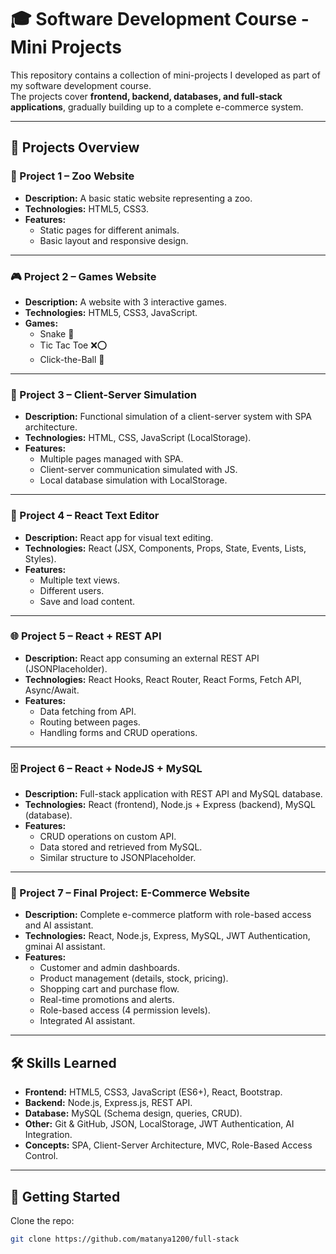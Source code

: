 # 🎓 Software Development Course - Mini Projects

This repository contains a collection of mini-projects I developed as part of my software development course.  
The projects cover **frontend, backend, databases, and full-stack applications**, gradually building up to a complete e-commerce system.

---

## 📂 Projects Overview

### 🐯 Project 1 – Zoo Website
- **Description:** A basic static website representing a zoo.
- **Technologies:** HTML5, CSS3.
- **Features:**
  - Static pages for different animals.
  - Basic layout and responsive design.

---

### 🎮 Project 2 – Games Website
- **Description:** A website with 3 interactive games.
- **Technologies:** HTML5, CSS3, JavaScript.
- **Games:**
  - Snake 🐍
  - Tic Tac Toe ❌⭕
  - Click-the-Ball 🎱

---

### 🔗 Project 3 – Client-Server Simulation
- **Description:** Functional simulation of a client-server system with SPA architecture.
- **Technologies:** HTML, CSS, JavaScript (LocalStorage).
- **Features:**
  - Multiple pages managed with SPA.
  - Client-server communication simulated with JS.
  - Local database simulation with LocalStorage.

---

### 📝 Project 4 – React Text Editor
- **Description:** React app for visual text editing.
- **Technologies:** React (JSX, Components, Props, State, Events, Lists, Styles).
- **Features:**
  - Multiple text views.
  - Different users.
  - Save and load content.

---

### 🌐 Project 5 – React + REST API
- **Description:** React app consuming an external REST API (JSONPlaceholder).
- **Technologies:** React Hooks, React Router, React Forms, Fetch API, Async/Await.
- **Features:**
  - Data fetching from API.
  - Routing between pages.
  - Handling forms and CRUD operations.

---

### 🗄️ Project 6 – React + NodeJS + MySQL
- **Description:** Full-stack application with REST API and MySQL database.
- **Technologies:** React (frontend), Node.js + Express (backend), MySQL (database).
- **Features:**
  - CRUD operations on custom API.
  - Data stored and retrieved from MySQL.
  - Similar structure to JSONPlaceholder.

---

### 🛒 Project 7 – Final Project: E-Commerce Website
- **Description:** Complete e-commerce platform with role-based access and AI assistant.
- **Technologies:** React, Node.js, Express, MySQL, JWT Authentication, gminai AI assistant.
- **Features:**
  - Customer and admin dashboards.
  - Product management (details, stock, pricing).
  - Shopping cart and purchase flow.
  - Real-time promotions and alerts.
  - Role-based access (4 permission levels).
  - Integrated AI assistant.

---

## 🛠️ Skills Learned
- **Frontend:** HTML5, CSS3, JavaScript (ES6+), React, Bootstrap.
- **Backend:** Node.js, Express.js, REST API.
- **Database:** MySQL (Schema design, queries, CRUD).
- **Other:** Git & GitHub, JSON, LocalStorage, JWT Authentication, AI Integration.
- **Concepts:** SPA, Client-Server Architecture, MVC, Role-Based Access Control.

---

## 🚀 Getting Started
Clone the repo:
```bash
git clone https://github.com/matanya1200/full-stack
